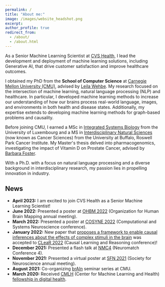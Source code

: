 ```yaml
---
permalink: /
title: "About me:"
image: /images/website_headshot.png
excerpt: 
author_profile: true
redirect_from: 
  - /about/
  - /about.html
---
```

As a Senior Machine Learning Scientist at [CVS Health](https://www.cvshealth.com/), I lead the development and deployment of machine learning solutions, including Generative AI, that drive customer satisfaction and improve healthcare outcomes. 

I obtained my PhD from the **School of Computer Science** at [Carnegie Mellon University (CMU)](https://www.cmu.edu/), advised by [Leila 
Wehbe](http://www.cs.cmu.edu/~lwehbe/index.html). My research focused on the intersection of machine learning, natural language processing (NLP) and healthcare. In particular, I developed machine learning methods to increase our understanding of how our brains process real-world language, images, and environments in both health and disease states. Additionally, my expertise extends to developing machine learning methods for graph-based problems and causality. 

Before joining CMU, I earned a MSc in [Integrated Systems Biology](https://wwwde.uni.lu/studiengaenge/fstm/master_in_integrated_systems_biology) from the University of Luxembourg and a MS in [Interdisciplinary Natural Sciences](https://www.roswellpark.org/education/masters-phd-programs/masters-program) (now known as Cancer Sciences) from the University at Buffalo, Roswell Park Cancer Institute. My Master's thesis delved into pharmacogenomics, investigating the impact of Vitamin D on Prostate Cancer, advised by [Barbara Foster](https://www.roswellpark.org/barbara-foster).  
 
With a Ph.D. with a focus on natural language processing and a diverse background in interdisciplinary research, my passion lies in propelling innovation in industry.

## News
- **April 2023:** I am excited to join CVS Health as a Senior Machine Learning Scientist! 
- **June 2022:** Presented a poster at [OHBM 2022](https://www.humanbrainmapping.org/i4a/pages/index.cfm?pageid=4118) (Organization for Human Brain Mapping annual meeting).
- **March 2022:** Presented a poster at [COSYNE 2022](https://www.cosyne.org/) (Computational and Systems Neuroscience conference).
- **January 2022:** New paper that [proposes a framework to enable causal inferences about the effects of complex stimuli in the brain](https://arxiv.org/pdf/2202.10376.pdf) was accepted to [CLeaR 2022](https://www.cclear.cc/2022) (Causal Learning and Reasoning conference)!
- **December 2021:** Presented a flash talk at [NMC4](https://conference.neuromatch.io/) (Neuromatch Conference 4).
- **November 2021:** Presented a virtual poster at [SFN 2021](https://www.sfn.org/meetings/neuroscience-2021) (Society for Neuroscience annual meeting).
- **August 2021:** Co-organizing [brAIn](https://brain.andrew.cmu.edu/seminar) seminar series at CMU. 
- **March 2020:** Received [CMLH](https://www.cs.cmu.edu/cmlh-cfp/) (Center for Machine Learning and Health) [fellowship in digital health](https://www.cs.cmu.edu/cmlh-cfp/fellowships). 
